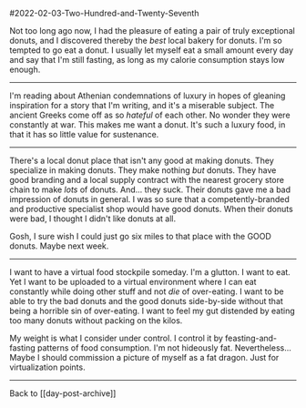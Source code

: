 #2022-02-03-Two-Hundred-and-Twenty-Seventh

Not too long ago now, I had the pleasure of eating a pair of truly exceptional donuts, and I discovered thereby the *best* local bakery for donuts.  I'm so tempted to go eat a donut.  I usually let myself eat a small amount every day and say that I'm still fasting, as long as my calorie consumption stays low enough.

---
I'm reading about Athenian condemnations of luxury in hopes of gleaning inspiration for a story that I'm writing, and it's a miserable subject.  The ancient Greeks come off as so *hateful* of each other.  No wonder they were constantly at war.  This makes me want a donut.  It's such a luxury food, in that it has so little value for sustenance.

---
There's a local donut place that isn't any good at making donuts.  They specialize in making donuts.  They make nothing *but* donuts.  They have good branding and a local supply contract with the nearest grocery store chain to make *lots* of donuts.  And... they suck.  Their donuts gave me a bad impression of donuts in general.  I was so sure that a competently-branded and productive specialist shop would have good donuts.  When their donuts were bad, I thought I didn't like donuts at all.

Gosh, I sure wish I could just go six miles to that place with the GOOD donuts.  Maybe next week.

---
I want to have a virtual food stockpile someday.  I'm a glutton.  I want to eat.  Yet I want to be uploaded to a virtual environment where I can eat constantly while doing other stuff and not *die* of over-eating.  I want to be able to try the bad donuts and the good donuts side-by-side without that being a horrible sin of over-eating.  I want to feel my gut distended by eating too many donuts without packing on the kilos.

My weight is what I consider under control.  I control it by feasting-and-fasting patterns of food consumption.  I'm not hideously fat.  Nevertheless...  Maybe I should commission a picture of myself as a fat dragon.  Just for virtualization points.

---
Back to [[day-post-archive]]